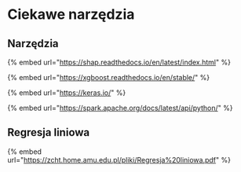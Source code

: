 # Ciekawe narzędzia

## Narzędzia

{% embed url="https://shap.readthedocs.io/en/latest/index.html" %}

{% embed url="https://xgboost.readthedocs.io/en/stable/" %}

{% embed url="https://keras.io/" %}

{% embed url="https://spark.apache.org/docs/latest/api/python/" %}



## Regresja liniowa

{% embed url="https://zcht.home.amu.edu.pl/pliki/Regresja%20liniowa.pdf" %}
